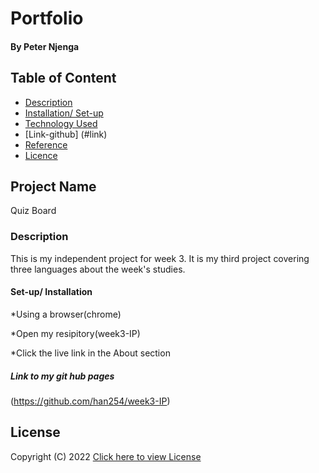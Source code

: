 # Portfolio

#### By Peter Njenga

## Table of Content

- [Description](#description)
- [Installation/ Set-up](#Installation)
- [Technology Used](#technology-used)
- [Link-github] (#link)
- [Reference](#reference)
- [Licence](#licence)

## Project Name

Quiz Board

### Description

This is my independent project for week 3. It is my third project covering three languages about the week's studies.

#### Set-up/ Installation

*Using a browser(chrome)

*Open my resipitory(week3-IP)

*Click the live link in the About section

##### Link to my git hub pages

(https://github.com/han254/week3-IP)

## License
Copyright (C) 2022 [Click here to view License](LICENSE)
